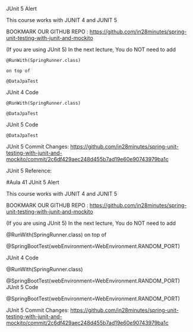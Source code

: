 JUnit 5 Alert

This course works with JUNIT 4 and JUNIT 5

BOOKMARK OUR GITHUB REPO : https://github.com/in28minutes/spring-unit-testing-with-junit-and-mockito


(If you are using JUnit 5) In the next lecture, You do NOT need to add
````
@RunWith(SpringRunner.class) 

on top of

@DataJpaTest
````

JUnit 4 Code

```
@RunWith(SpringRunner.class)

@DataJpaTest
````

JUnit 5 Code

````
@DataJpaTest
````
JUnit 5 Commit Changes: https://github.com/in28minutes/spring-unit-testing-with-junit-and-mockito/commit/2c6df429aec248d455b7ad19e60e90743979ba1c

JUnit 5 Reference:

#Aula 41
JUnit 5 Alert

This course works with JUNIT 4 and JUNIT 5

BOOKMARK OUR GITHUB REPO : https://github.com/in28minutes/spring-unit-testing-with-junit-and-mockito


(If you are using JUnit 5) In the next lecture, You do NOT need to add

@RunWith(SpringRunner.class) on top of

@SpringBootTest(webEnvironment=WebEnvironment.RANDOM_PORT)


JUnit 4 Code

@RunWith(SpringRunner.class)

@SpringBootTest(webEnvironment=WebEnvironment.RANDOM_PORT)
JUnit 5 Code

@SpringBootTest(webEnvironment=WebEnvironment.RANDOM_PORT)


JUnit 5 Commit Changes: https://github.com/in28minutes/spring-unit-testing-with-junit-and-mockito/commit/2c6df429aec248d455b7ad19e60e90743979ba1c

